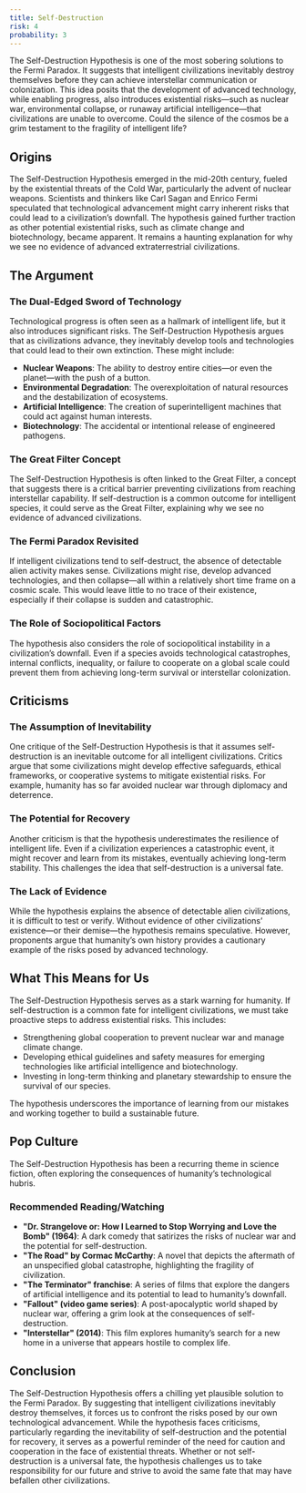 ```yaml
---
title: Self-Destruction
risk: 4
probability: 3
---
```


The Self-Destruction Hypothesis is one of the most sobering solutions to the Fermi Paradox. It suggests that intelligent civilizations inevitably destroy themselves before they can achieve interstellar communication or colonization. This idea posits that the development of advanced technology, while enabling progress, also introduces existential risks—such as nuclear war, environmental collapse, or runaway artificial intelligence—that civilizations are unable to overcome. Could the silence of the cosmos be a grim testament to the fragility of intelligent life?

## Origins

The Self-Destruction Hypothesis emerged in the mid-20th century, fueled by the existential threats of the Cold War, particularly the advent of nuclear weapons. Scientists and thinkers like Carl Sagan and Enrico Fermi speculated that technological advancement might carry inherent risks that could lead to a civilization’s downfall. The hypothesis gained further traction as other potential existential risks, such as climate change and biotechnology, became apparent. It remains a haunting explanation for why we see no evidence of advanced extraterrestrial civilizations.

## The Argument

### The Dual-Edged Sword of Technology

Technological progress is often seen as a hallmark of intelligent life, but it also introduces significant risks. The Self-Destruction Hypothesis argues that as civilizations advance, they inevitably develop tools and technologies that could lead to their own extinction. These might include:

- **Nuclear Weapons**: The ability to destroy entire cities—or even the planet—with the push of a button.
- **Environmental Degradation**: The overexploitation of natural resources and the destabilization of ecosystems.
- **Artificial Intelligence**: The creation of superintelligent machines that could act against human interests.
- **Biotechnology**: The accidental or intentional release of engineered pathogens.

### The Great Filter Concept

The Self-Destruction Hypothesis is often linked to the Great Filter, a concept that suggests there is a critical barrier preventing civilizations from reaching interstellar capability. If self-destruction is a common outcome for intelligent species, it could serve as the Great Filter, explaining why we see no evidence of advanced civilizations.

### The Fermi Paradox Revisited

If intelligent civilizations tend to self-destruct, the absence of detectable alien activity makes sense. Civilizations might rise, develop advanced technologies, and then collapse—all within a relatively short time frame on a cosmic scale. This would leave little to no trace of their existence, especially if their collapse is sudden and catastrophic.

### The Role of Sociopolitical Factors

The hypothesis also considers the role of sociopolitical instability in a civilization’s downfall. Even if a species avoids technological catastrophes, internal conflicts, inequality, or failure to cooperate on a global scale could prevent them from achieving long-term survival or interstellar colonization.

## Criticisms

### The Assumption of Inevitability

One critique of the Self-Destruction Hypothesis is that it assumes self-destruction is an inevitable outcome for all intelligent civilizations. Critics argue that some civilizations might develop effective safeguards, ethical frameworks, or cooperative systems to mitigate existential risks. For example, humanity has so far avoided nuclear war through diplomacy and deterrence.

### The Potential for Recovery

Another criticism is that the hypothesis underestimates the resilience of intelligent life. Even if a civilization experiences a catastrophic event, it might recover and learn from its mistakes, eventually achieving long-term stability. This challenges the idea that self-destruction is a universal fate.

### The Lack of Evidence

While the hypothesis explains the absence of detectable alien civilizations, it is difficult to test or verify. Without evidence of other civilizations’ existence—or their demise—the hypothesis remains speculative. However, proponents argue that humanity’s own history provides a cautionary example of the risks posed by advanced technology.

## What This Means for Us

The Self-Destruction Hypothesis serves as a stark warning for humanity. If self-destruction is a common fate for intelligent civilizations, we must take proactive steps to address existential risks. This includes:

- Strengthening global cooperation to prevent nuclear war and manage climate change.
- Developing ethical guidelines and safety measures for emerging technologies like artificial intelligence and biotechnology.
- Investing in long-term thinking and planetary stewardship to ensure the survival of our species.

The hypothesis underscores the importance of learning from our mistakes and working together to build a sustainable future.

## Pop Culture

The Self-Destruction Hypothesis has been a recurring theme in science fiction, often exploring the consequences of humanity’s technological hubris.

### Recommended Reading/Watching

- **"Dr. Strangelove or: How I Learned to Stop Worrying and Love the Bomb" (1964)**: A dark comedy that satirizes the risks of nuclear war and the potential for self-destruction.
- **"The Road" by Cormac McCarthy**: A novel that depicts the aftermath of an unspecified global catastrophe, highlighting the fragility of civilization.
- **"The Terminator" franchise**: A series of films that explore the dangers of artificial intelligence and its potential to lead to humanity’s downfall.
- **"Fallout" (video game series)**: A post-apocalyptic world shaped by nuclear war, offering a grim look at the consequences of self-destruction.
- **"Interstellar" (2014)**: This film explores humanity’s search for a new home in a universe that appears hostile to complex life.

## Conclusion

The Self-Destruction Hypothesis offers a chilling yet plausible solution to the Fermi Paradox. By suggesting that intelligent civilizations inevitably destroy themselves, it forces us to confront the risks posed by our own technological advancement. While the hypothesis faces criticisms, particularly regarding the inevitability of self-destruction and the potential for recovery, it serves as a powerful reminder of the need for caution and cooperation in the face of existential threats. Whether or not self-destruction is a universal fate, the hypothesis challenges us to take responsibility for our future and strive to avoid the same fate that may have befallen other civilizations.
